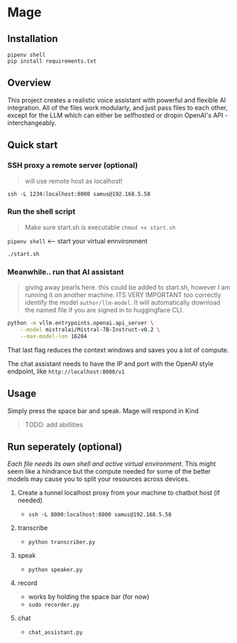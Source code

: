# Mage
## Installation
`pipenv shell`  
`pip install requirements.txt`

## Overview
This project creates a realistic voice assistant with powerful and flexible AI integration. All of the files work modularly, and just pass files to each other, except for the LLM which can either be selfhosted or dropin OpenAI's API - interchangeably.


## Quick start
### SSH proxy a remote server (optional)
>will use remote host as localhost!

`ssh -L 1234:localhost:8000 samus@192.168.5.58`

### Run the shell script
>Make sure start.sh is executable `chmod +x start.sh`  

`pipenv shell`  <-- start your virtual ennvironment

`./start.sh`

### Meanwhile.. run that AI assistant
> giving away pearls here. this could be added to start.sh, however I am running it on another machine. ITS VERY IMPORTANT too correctly identify the model `author/llm-model`. It will automatically download the named file if you are signed in to huggingface CLI.


```bash 
python -m vllm.entrypoints.openai.api_server \
    --model mistralai/Mistral-7B-Instruct-v0.2 \
    --max-model-len 16284
```
That last flag reduces the context windows and saves you a lot of compute.  

The chat assistant needs to have the IP and port with the OpenAI style endpoint, like `http://localhost:8000/v1`

## Usage
Simply press the space bar and speak. Mage will respond in Kind
>TODO: add abillities

## Run seperately (optional)
*Each file needs its own shell and active virtual environment*. This might seem like a hindrance but the compute needed for some of the better models may cause you to split your resources across devices.

1. Create a tunnel localhost proxy from your machine to chatbot host (if needed)
    - `ssh -L 8000:localhost:8000 samus@192.168.5.58` 

2. transcribe
    - `python transcriber.py` 

3. speak
    - `python speaker.py`

4. record
    - works by holding the space bar (for now)
    - `sudo recorder.py`

5. chat
    - `chat_assistant.py`


